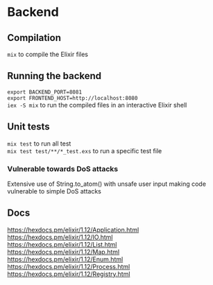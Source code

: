# Backend

## Compilation

`mix` to compile the Elixir files

## Running the backend

`export BACKEND_PORT=8081`  
`export FRONTEND_HOST=http://localhost:8080`  
`iex -S mix` to run the compiled files in an interactive Elixir shell

## Unit tests

`mix test` to run all test  
`mix test test/**/*_test.exs` to run a specific test file

### Vulnerable towards DoS attacks

Extensive use of String.to_atom() with unsafe user input making code vulnerable to simple DoS attacks

## Docs

https://hexdocs.pm/elixir/1.12/Application.html  
https://hexdocs.pm/elixir/1.12/IO.html  
https://hexdocs.pm/elixir/1.12/List.html  
https://hexdocs.pm/elixir/1.12/Map.html  
https://hexdocs.pm/elixir/1.12/Enum.html  
https://hexdocs.pm/elixir/1.12/Process.html  
https://hexdocs.pm/elixir/1.12/Registry.html
